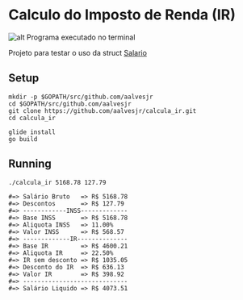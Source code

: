# Calculo do Imposto de Renda (IR)
![alt Programa executado no terminal](https://s28.postimg.org/q9bid53el/Captura_de_tela_de_2016_12_25_22_49_50.png)

Projeto para testar o uso da struct [Salario](https://github.com/aalvesjr/salario)

## Setup

```
mkdir -p $GOPATH/src/github.com/aalvesjr
cd $GOPATH/src/github.com/aalvesjr
git clone https://github.com/aalvesjr/calcula_ir.git
cd calcula_ir

glide install
go build
```

## Running

```
./calcula_ir 5168.78 127.79

#=> Salário Bruto   => R$ 5168.78
#=> Descontos       => R$ 127.79
#=> ------------INSS-------------
#=> Base INSS       => R$ 5168.78
#=> Aliquota INSS   => 11.00%
#=> Valor INSS      => R$ 568.57
#=> -------------IR--------------
#=> Base IR         => R$ 4600.21
#=> Aliquota IR     => 22.50%
#=> IR sem desconto => R$ 1035.05
#=> Desconto do IR  => R$ 636.13
#=> Valor IR        => R$ 398.92
#=> -----------------------------
#=> Salário Liquido => R$ 4073.51

```
